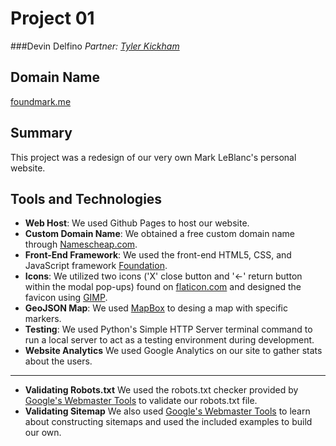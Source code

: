 Project 01
==========
###Devin Delfino
*Partner: [Tyler Kickham](https://github.com/tkicks)*

Domain Name
-----------
[foundmark.me](http://foundmark.me)

Summary
-------
This project was a redesign of our very own Mark LeBlanc's personal website. 

Tools and Technologies
----------------------
* **Web Host**: We used Github Pages to host our website.
* **Custom Domain Name**: We obtained a free custom domain name through [Namescheap.com](https://nc.me/).
* **Front-End Framework**: We used the front-end HTML5, CSS, and JavaScript framework [Foundation](http://foundation.zurb.com).
* **Icons**: We utilized two icons ('X' close button and '<-' return button within the modal pop-ups) found on [flaticon.com](http://www.flaticon.com/) and designed the favicon using [GIMP](http://www.gimp.org).
* **GeoJSON Map**: We used [MapBox](https://www.mapbox.com/) to desing a map with specific markers.
* **Testing**: We used Python's Simple HTTP Server terminal command to run a local server to act as a testing environment during development.
* **Website Analytics** We used Google Analytics on our site to gather stats about the users.
* **
* **Validating Robots.txt** We used the robots.txt checker provided by [Google's Webmaster Tools](https://support.google.com/webmasters/answer/6062598?hl=en) to validate our robots.txt file.
* **Validating Sitemap** We also used [Google's Webmaster Tools](https://support.google.com/webmasters/topic/4581190) to learn about constructing sitemaps and used the included examples to build our own. 